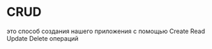 # CRUD
это способ создания нашего приложения с помощью Create Read Update Delete операций                         